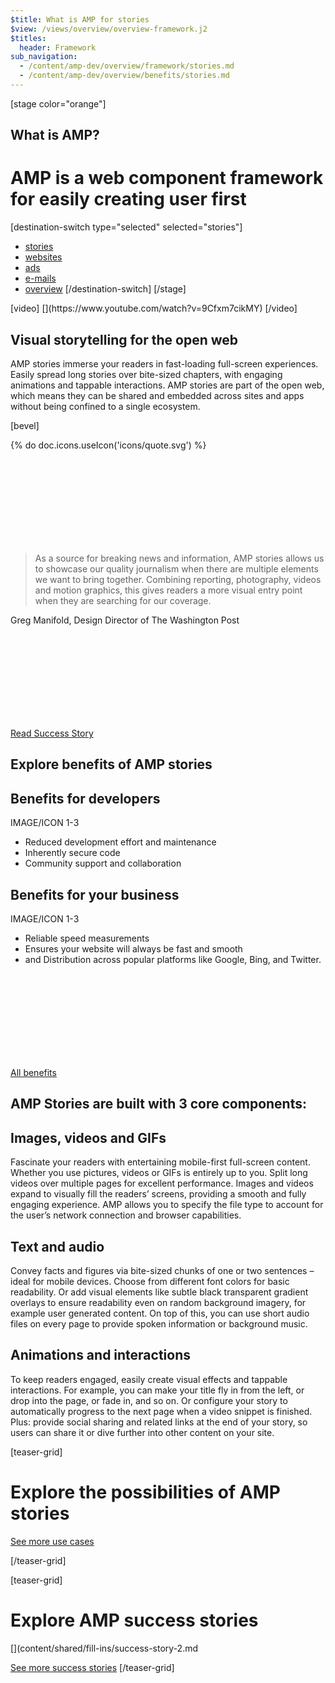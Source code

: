 ```yaml
---
$title: What is AMP for stories
$view: /views/overview/overview-framework.j2
$titles:
  header: Framework
sub_navigation:
  - /content/amp-dev/overview/framework/stories.md
  - /content/amp-dev/overview/benefits/stories.md
---
```

[stage color="orange"]
<amp-img src="/static/img/stage_placeholder.png" height="1500" width="1450" layout="responsive" />
## What is AMP?
# AMP is a web component framework for easily creating user first
[destination-switch type="selected" selected="stories"]
- [stories](/content/amp-dev/overview/framework/stories.md)
- [websites](/content/amp-dev/overview/framework/websites.md)
- [ads](/content/amp-dev/overview/framework/ads.md)
- [e-mails](/content/amp-dev/overview/framework/emails.md)
- [overview](/content/amp-dev/overview/framework/overview.md)
[/destination-switch]
[/stage]

<section class="main intro">
  [video]
  [](https://www.youtube.com/watch?v=9Cfxm7cikMY)
  [/video]

  <div class="intro">
    <h1>Visual storytelling for the open web</h1>
    <p>AMP stories immerse your readers in fast-loading full-screen experiences. Easily spread long stories over bite-sized chapters, with engaging animations and tappable interactions. AMP stories are part of the open web, which means they can be shared and embedded across sites and apps without being confined to a single ecosystem.</p>
  </div>
</section>

[bevel]


<section class="main quote">
  <div class="ad-m-quote">
    <div class="ad-m-quote-source">
      <div class="ad-a-ico">
        {% do doc.icons.useIcon('icons/quote.svg') %}
        <svg><use xmlns:xlink="http://www.w3.org/1999/xlink" xlink:href="#quote"></use></svg>
      </div>
      <div class="ad-a-img ad-a-img-static">
        <amp-img src="/static/img/logo-dummy-washingtonpost.png" layout="responsive" width="153" height="38" alt="Image" />
      </div>
    </div>
    <div class="ad-m-quote-quote">
      <blockquote>
        <p class="ad-a-txt">As a source for breaking news and information, AMP stories allows us to showcase our quality journalism when there are multiple elements we want to bring together. Combining reporting, photography, videos and motion graphics, this gives readers a more visual entry point when they are searching for our coverage.</p>
      </blockquote>
      <p>Greg Manifold, Design Director of The Washington Post</p>
      <a class="ad-m-lnk" href="http://localhost:8080/shared/fill-ins/success-story.html">
        <div class="ad-a-ico ad-m-lnk-icon">
          <svg><use xmlns:xlink="http://www.w3.org/1999/xlink" xlink:href="#internal"></use></svg>
        </div>
        <span class="ad-m-lnk-text">Read Success Story</span>
      </a>
    </div>
  </div>
</section>

<section class="main benefits stories">
  <h1>Explore benefits of AMP stories</h1>

  <div class="main benefit-cards">
    <div class="ad-m-benefit-card ad-m-benefit-card-left">
      <div class="ad-m-benefit-card-content">
        <h2>Benefits for developers</h2>
        <div class="ad-a-divider-benefit"></div>
        <p>IMAGE/ICON 1-3</p>
        <ul>
          <li>Reduced development effort and maintenance</li>
          <li>Inherently secure code</li>
          <li>Community support and collaboration</li>
        </ul>
      </div>
    </div>
    <div class="ad-m-benefit-card  ad-m-benefit-card-right">
      <div class="ad-m-benefit-card-content">
        <h2>Benefits for your business</h2>
        <div class="ad-a-divider-benefit"></div>
        <p>IMAGE/ICON 1-3</p>
        <ul>
          <li>Reliable speed measurements</li>
          <li>Ensures your website will always be fast and smooth</li>
          <li>and Distribution across popular platforms like Google, Bing, and Twitter.</li>
        </ul>
      </div>
    </div>
  </div>

  <a class="ad-m-lnk ad-m-lnk-square" href="http://localhost:8080/shared/fill-ins/use-case.html">
    <div class="ad-a-ico ad-m-lnk-icon">
      <svg><use xmlns:xlink="http://www.w3.org/1999/xlink" xlink:href="#internal"></use></svg>
    </div>
    <span class="ad-m-lnk-text">All benefits</span>
  </a>

</section>

<section class="main core-components">
  <h2>AMP Stories are built with 3 core components:</h2>
  <div class="component image">
    <div class="image-container">
      <amp-img src="/static/img/teaser-placeholder-1x1.jpg" layout="responsive" height="1" width="1"></amp-img>
    </div>
    <div class="component text">
      <h2>Images, videos and GIFs</h2>
      <p>Fascinate your readers with entertaining mobile-first full-screen content. Whether you use pictures, videos or GIFs is entirely up to you. Split long videos over multiple pages for excellent performance. Images and videos expand to visually fill the readers’ screens, providing a smooth and fully engaging experience. AMP allows you to specify the file type to account for the user’s network connection and browser capabilities.<p>
    </div>
  </div>
  <div class="component image">
    <div class="image-container">
      <amp-img src="/static/img/teaser-placeholder-1x1.jpg" layout="responsive" height="1" width="1"></amp-img>
    </div>
    <div class="component text">
      <h2>Text and audio</h2>
      <p>Convey facts and figures via bite-sized chunks of one or two sentences – ideal for mobile devices. Choose from different font colors for basic readability. Or add visual elements like subtle black transparent gradient overlays to ensure readability even on random background imagery, for example user generated content. On top of this, you can use short audio files on every page to provide spoken information or background music.<p>
    </div>
  </div>
  <div class="component">
    <h2>Animations and interactions</h2>
    <p>To keep readers engaged, easily create visual effects and tappable interactions. For example, you can make your title fly in from the left, or drop into the page, or fade in, and so on. Or configure your story to automatically progress to the next page when a video snippet is finished. Plus: provide social sharing and related links at the end of your story, so users can share it or dive further into other content on your site.<p>
  </div>
</section>

[teaser-grid]
# Explore the possibilities of AMP stories
[](content/shared/fill-ins/use-case-3.md)
[](content/shared/fill-ins/use-case-3.md)
[](content/shared/fill-ins/use-case-3.md)
[](content/shared/fill-ins/use-case-3.md)

[See more use cases](content/shared/fill-ins/use-case.md)

[/teaser-grid]

[teaser-grid]
# Explore AMP success stories
[](content/shared/fill-ins/success-story-2.md)
[](content/shared/fill-ins/success-story-2.md
[](content/shared/fill-ins/success-story-2.md)
[](content/shared/fill-ins/success-story-2.md)

[See more success stories](content/shared/fill-ins/success-story.md)
[/teaser-grid]
